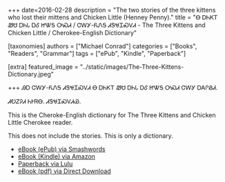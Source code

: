 +++
date=2016-02-28
description = "The two stories of the three kittens who lost their mittens and Chicken Little (Henney Penny)."
title = "Ꮎ ᎠᏂᏦᎢ ᏪᏌ ᎠᏂᏓ ᎠᎴ ᏥᏔᎦ ᎤᏍᏗ / ᏣᎳᎩ-ᏲᏁᎦ ᏗᏕᏠᏆᏍᏙᏗ - The Three Kittens and Chicken Little / Cherokee-English Dictionary"

[taxonomies]
authors = ["Michael Conrad"]
categories = ["Books", "Readers", "Grammar"]
tags = ["ePub", "Kindle", "Paperback"]

[extra]
featured_image = "../static/images/The-Three-Kittens-Dictionary.jpeg"

+++
ᎯᎠ ᏣᎳᎩ-ᏲᏁᎦ ᏗᏕᏠᏆᏍᏙᏗ Ꮎ ᎠᏂᏦᎢ
ᏪᏌ ᎠᏂᏓ ᎠᎴ ᏥᏔᎦ ᎤᏍᏗ ᏣᎳᎩ ᎠᎪᎵᏰᏗ.
<!-- more -->
ᏗᎧᏃᎮᏗ ᏂᎨᏒᎾ. ᏗᏕᏠᏆᏍᏙᏗᏊ.

This is the Cheroke-English dictionary
for The Three Kittens and Chicken Little
Cherokee reader.

This does not include the stories.
This is only a dictionary. 

* [eBook (ePub) via Smashwords](https://www.smashwords.com/books/view/619050)
* [eBook (Kindle) via Amazon](https://www.amazon.com/dp/B01CBYQ1CS)
* [Paperback via Lulu](http://www.lulu.com/shop/michael-joyner/na-anijoi-wesa-anida-ale-jitaga-usdi-jalagi-yonega-didehlogwasdodi-the-three-kittens-and-chicken-little-cherokee-english-dictionary/paperback/product-22584338.html)
* [eBook (pdf) via Direct Download](/pdf-downloads/Na-Anijoi-Wesa-Anida-Jalagi-Yonega-embedded-cover.pdf)